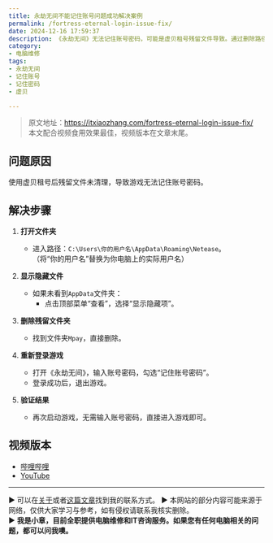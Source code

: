 ```yaml
---
title: 永劫无间不能记住账号问题成功解决案例
permalink: /fortress-eternal-login-issue-fix/
date: 2024-12-16 17:59:37
description: 《永劫无间》无法记住账号密码，可能是虚贝租号残留文件导致。通过删除路径 Mpay 文件夹，重新登录游戏并勾选“记住账号密码”即可解决问题。
category:
- 电脑维修
tags:
- 永劫无间
- 记住账号
- 记住密码
- 虚贝

---
```


> 原文地址：<https://itxiaozhang.com/fortress-eternal-login-issue-fix/>  
> 本文配合视频食用效果最佳，视频版本在文章末尾。

## 问题原因  

使用虚贝租号后残留文件未清理，导致游戏无法记住账号密码。  

## 解决步骤  

1. **打开文件夹**  
   - 进入路径：`C:\Users\你的用户名\AppData\Roaming\Netease`。  
   （将“你的用户名”替换为你电脑上的实际用户名）  

2. **显示隐藏文件**  
   - 如果未看到`AppData`文件夹：  
     - 点击顶部菜单“查看”，选择“显示隐藏项”。  

3. **删除残留文件夹**  
   - 找到文件夹`Mpay`，直接删除。  

4. **重新登录游戏**  
   - 打开《永劫无间》，输入账号密码，勾选“记住账号密码”。  
   - 登录成功后，退出游戏。  

5. **验证结果**  
   - 再次启动游戏，无需输入账号密码，直接进入游戏即可。  

## 视频版本

- [哔哩哔哩](https://www.bilibili.com/video/BV18kBNYPEtz)
- [YouTube](https://youtu.be/wEhXauceAR0?si=WdjKDdEQdcDFx2mz)

---
▶ 可以在[关于](https://itxiaozhang.com/about/)或者[这篇文章](https://itxiaozhang.com/about-computer-repair-services-with-me/)找到我的联系方式。
▶ 本网站的部分内容可能来源于网络，仅供大家学习与参考，如有侵权请联系我核实删除。  
▶ **我是小章，目前全职提供电脑维修和IT咨询服务。如果您有任何电脑相关的问题，都可以问我噢。**  
